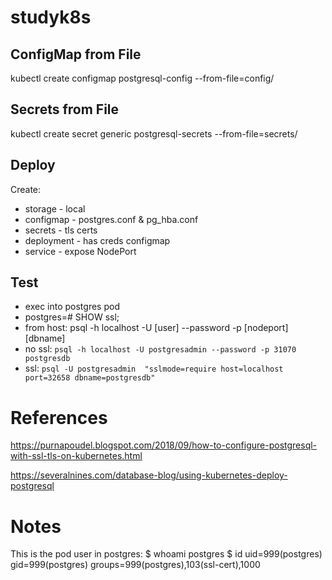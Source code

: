 # studyk8s
## ConfigMap from File
kubectl create configmap postgresql-config --from-file=config/ 

## Secrets from File
kubectl create secret generic postgresql-secrets --from-file=secrets/ 


## Deploy
Create:
* storage - local
* configmap - postgres.conf & pg_hba.conf
* secrets - tls certs
* deployment - has creds configmap
* service - expose NodePort

## Test
* exec into postgres pod
* postgres=# SHOW ssl;
* from host: psql -h localhost -U [user] --password -p [nodeport] [dbname]
* no ssl: `psql -h localhost -U postgresadmin --password -p 31070 postgresdb`
* ssl: `psql -U postgresadmin  "sslmode=require host=localhost port=32658 dbname=postgresdb"`


# References
https://purnapoudel.blogspot.com/2018/09/how-to-configure-postgresql-with-ssl-tls-on-kubernetes.html

https://severalnines.com/database-blog/using-kubernetes-deploy-postgresql

# Notes
This is the pod user in postgres:
$ whoami
postgres
$ id
uid=999(postgres) gid=999(postgres) groups=999(postgres),103(ssl-cert),1000
